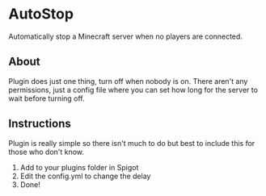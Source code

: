 # AutoStop

Automatically stop a Minecraft server when no players are connected.

## About

Plugin does just one thing, turn off when nobody is on. There aren't any permissions, just a config file where
you can set how long for the server to wait before turning off.

## Instructions

Plugin is really simple so there isn't much to do but best to include this for those who don't know.

1. Add to your plugins folder in Spigot
2. Edit the config.yml to change the delay
3. Done!